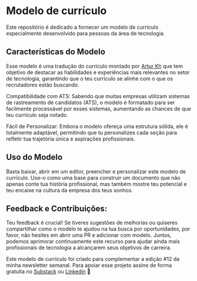 # Modelo de currículo
Este repositório é dedicado a fornecer um modelo de currículo especialmente desenvolvido para pessoas da área de tecnologia.

## Características do Modelo

Esse modelo é uma tradução do curriculo montado por [Artur Kh](https://masterarthur.xyz/) que tem objetivo de destacar as habilidades e experiências mais relevantes no setor de tecnologia, garantindo que o teu currículo se alinhe com o que os recrutadores estão buscando.

Compatibilidade com ATS: Sabendo que muitas empresas utilizam sistemas de rastreamento de candidatos (ATS), o modelo é formatado para ser facilmente processável por esses sistemas, aumentando as chances de que teu currículo seja notado.

Fácil de Personalizar: Embora o modelo ofereça uma estrutura sólida, ele é totalmente adaptável, permitindo que tu personalizes cada seção para refletir tua trajetória única e aspirações profissionais.

## Uso do Modelo

Basta baixar, abrir em um editor, preencher e personalizar este modelo de currículo. Use-o como uma base para construir um documento que não apenas conte tua história profissional, mas também mostre teu potencial e teu encaixe na cultura da empresa dos teus sonhos.

## Feedback e Contribuições:

Teu feedback é crucial! Se tiveres sugestões de melhorias ou quiseres compartilhar como o modelo te ajudou na tua busca por oportunidades, por favor, não hesites em abrir uma PR e adicionar com modelo. Juntos, podemos aprimorar continuamente este recurso para ajudar ainda mais profissionais de tecnologia a alcançarem seus objetivos de carreira.

Este modelo de currículo foi criado para complementar a edição #12 da minha newsletter semanal. Para apoiar esse projeto assine de forma gratuita no [Substack](https://spacecoding.substack.com/) ou [Linkedin](https://www.linkedin.com/newsletters/7121622862569832448/) 🖖
